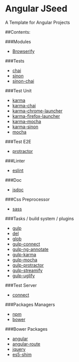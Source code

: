 Angular JSeed
=============

A Template for Angular Projects

##Contents:

###Modules
* [Browserify](https://www.npmjs.com/package/browserify)

###Tests
* [chai](https://www.npmjs.com/package/chai)
* [sinon](https://www.npmjs.com/package/sinon)
* [sinon-chai](https://www.npmjs.com/package/sinon-chai)

###Test Unit
* [karma](https://www.npmjs.com/package/karma)
* [karma-chai](https://www.npmjs.com/package/karma-chai)
* [karma-chrome-launcher](karma-chrome-launcher)
* [karma-firefox-launcher](karma-firefox-launcher)
* [karma-mocha](https://www.npmjs.com/package/karma-mocha)
* [karma-sinon](https://www.npmjs.com/package/karma-sinon)
* [mocha](https://www.npmjs.com/package/mocha)


###Test E2E 
* [protractor](https://www.npmjs.com/package/protractor)

###Linter
* [eslint](https://www.npmjs.com/package/eslint)

###Doc
* [jsdoc](https://github.com/jsdoc3/jsdoc)

###Css Preprocessor
* [sass](https://github.com/sass/sass)

###Tasks / build system / plugins
* [gulp](https://www.npmjs.com/package/gulp)
* [del](https://www.npmjs.com/package/del)
* [glob](https://www.npmjs.com/package/glob)
* [gulp-connect](https://www.npmjs.com/package/gulp-connect)
* [gulp-ng-annotate](https://www.npmjs.com/package/gulp-ng-annotate)
* [gulp-karma](https://www.npmjs.com/package/gulp-karma)
* [gulp-mocha](https://www.npmjs.com/package/gulp-mocha)
* [gulp-protractor](https://www.npmjs.com/package/gulp-protractor)
* [gulp-streamify](https://www.npmjs.com/package/gulp-streamify)
* [gulp-uglify](https://www.npmjs.com/package/gulp-uglify)

###Test Server
* [connect](https://www.npmjs.com/package/connect)
 
###Packages Managers
* [npm](https://www.npmjs.com/package/npm)  
* [bower](https://www.npmjs.com/package/bower)

###Bower Packages
* [angular](https://github.com/angular/bower-angular)
* [angular-route](https://github.com/angular/bower-angular-route)
* [jquery](https://github.com/jquery/jquery)
* [es5-shim](https://github.com/es-shims/es5-shim)
